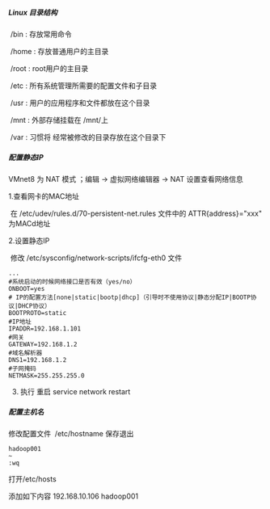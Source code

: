 #####  Linux 目录结构

​	/bin : 存放常用命令

​	/home : 存放普通用户的主目录

​	/root : root用户的主目录

​	/etc : 所有系统管理所需要的配置文件和子目录

​	/usr : 用户的应用程序和文件都放在这个目录 

​	/mnt : 外部存储挂载在 /mnt/上

​	/var : 习惯将 经常被修改的目录存放在这个目录下



#####  配置静态IP

VMnet8 为 NAT 模式   ；编辑 ->  虚拟网络编辑器 ->  NAT 设置查看网络信息

1.查看网卡的MAC地址

​	 在 /etc/udev/rules.d/70-persistent-net.rules 文件中的 ATTR{address}="xxx"  为MACd地址

2.设置静态IP

​	修改 /etc/sysconfig/network-scripts/ifcfg-eth0 文件

```shell
...
#系统启动的时候网络接口是否有效（yes/no）
ONBOOT=yes                
# IP的配置方法[none|static|bootp|dhcp]（引导时不使用协议|静态分配IP|BOOTP协议|DHCP协议）
BOOTPROTO=static      
#IP地址
IPADDR=192.168.1.101   
#网关  
GATEWAY=192.168.1.2      
#域名解析器
DNS1=192.168.1.2
#子网掩码
NETMASK=255.255.255.0
```

3. 执行 重启  service network restart



##### 配置主机名

修改配置文件  /etc/hostname 保存退出 

```
hadoop001
~                                                                               
:wq
```

打开/etc/hosts 

添加如下内容   192.168.10.106 hadoop001

